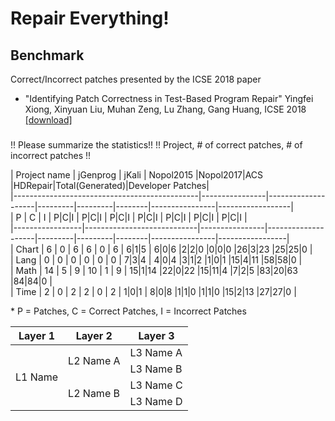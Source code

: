 # Repair Everything!

## Benchmark
Correct/Incorrect patches presented by the ICSE 2018 paper   
* "Identifying Patch Correctness in Test-Based Program Repair" Yingfei Xiong, Xinyuan Liu, Muhan Zeng, Lu Zhang, Gang Huang, ICSE 2018 [[download]](https://ieeexplore.ieee.org/stamp/stamp.jsp?arnumber=8453152)

###
!! Please summarize the statistics!!
!! Project, # of correct patches, # of incorrect patches !!    

| Project name    | jGenprog                   | jKali          | Nopol2015          |Nopol2017|ACS      |HDRepair|Total(Generated)|Developer Patches|    
|----------------------------------------------|----------------|--------------------|---------|---------|--------|----------------|------------------|    
|                  P    |     C     |    I    | P|C|I          | P|C|I	             | P|C|I   | P|C|I   | P|C|I  | P|C|I          | P|C|I           |    
|-----------------|----------------------------|----------------|--------------------|---------|---------|--------|----------------|-----------------|    
| Chart           | 6    |     0     |    6    | 6   |  0  | 6  |  6|1|5             | 6|0|6   |2|2|0    |0|0|0   |26|3|23         |25|25|0          |    
| Lang            | 0    |     0     |    0    | 0   |  0  | 0  | 7|3|4              | 4|0|4   |3|1|2    |1|0|1   |15|4|11         |58|58|0          |    
| Math            | 14   |     5     |    9    | 10  |  1  | 9  | 15|1|14            |22|0|22  |15|11|4  |7|2|5   |83|20|63        |84|84|0          |    
| Time            | 2    |     0     |    2    | 2   |  0  | 2  | 1|0|1              | 8|0|8   |1|1|0    |1|1|0   |15|2|13         |27|27|0          |    

\* P = Patches, C = Correct Patches, I = Incorrect Patches


<table>
       <thead>
           <tr>
               <th>Layer 1</th>
               <th>Layer 2</th>
               <th>Layer 3</th>
           </tr>
       </thead>
       <tbody>
           <tr>
               <td rowspan=4>L1 Name</td>
               <td rowspan=2>L2 Name A</td>
               <td>L3 Name A</td>
           </tr>
           <tr>
               <td>L3 Name B</td>
           </tr>
           <tr>
               <td rowspan=2>L2 Name B</td>
               <td>L3 Name C</td>
           </tr>
           <tr>
               <td>L3 Name D</td>
           </tr>
       </tbody>
</table>
